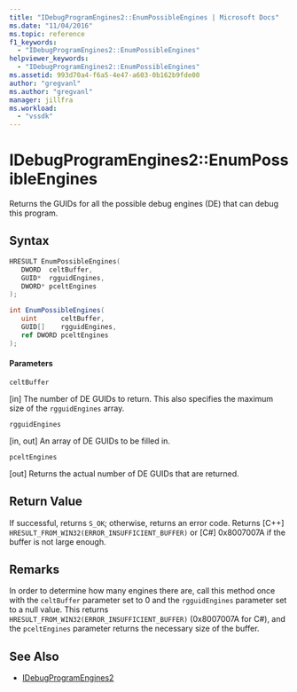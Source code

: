 ```yaml
---
title: "IDebugProgramEngines2::EnumPossibleEngines | Microsoft Docs"
ms.date: "11/04/2016"
ms.topic: reference
f1_keywords:
  - "IDebugProgramEngines2::EnumPossibleEngines"
helpviewer_keywords:
  - "IDebugProgramEngines2::EnumPossibleEngines"
ms.assetid: 993d70a4-f6a5-4e47-a603-0b162b9fde00
author: "gregvanl"
ms.author: "gregvanl"
manager: jillfra
ms.workload:
  - "vssdk"
---
```

# IDebugProgramEngines2::EnumPossibleEngines
Returns the GUIDs for all the possible debug engines (DE) that can debug this program.

## Syntax

```cpp
HRESULT EnumPossibleEngines( 
   DWORD  celtBuffer,
   GUID*  rgguidEngines,
   DWORD* pceltEngines
);
```

```csharp
int EnumPossibleEngines( 
   uint      celtBuffer,
   GUID[]    rgguidEngines,
   ref DWORD pceltEngines
);
```

#### Parameters
 `celtBuffer`

 [in] The number of DE GUIDs to return. This also specifies the maximum size of the `rgguidEngines` array.

 `rgguidEngines`

 [in, out] An array of DE GUIDs to be filled in.

 `pceltEngines`

 [out] Returns the actual number of DE GUIDs that are returned.

## Return Value
 If successful, returns `S_OK`; otherwise, returns an error code. Returns [C++] `HRESULT_FROM_WIN32(ERROR_INSUFFICIENT_BUFFER)` or [C#] 0x8007007A if the buffer is not large enough.

## Remarks
 In order to determine how many engines there are, call this method once with the `celtBuffer` parameter set to 0 and the `rgguidEngines` parameter set to a null value. This returns `HRESULT_FROM_WIN32(ERROR_INSUFFICIENT_BUFFER)` (0x8007007A for C#), and the `pceltEngines` parameter returns the necessary size of the buffer.

## See Also
- [IDebugProgramEngines2](../../../extensibility/debugger/reference/idebugprogramengines2.md)